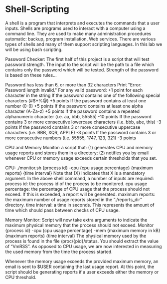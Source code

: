 # Shell-Scripting


A shell is a program that interprets and executes the commands that a user inputs.
Shells are programs used to interact with a computer using a command line. 
They are used to make many administration procedures automatic: backup, program installation, Web services.
There are various types of shells and many of them support scripting languages. In this lab we will be using bash scripting.

Password Checker:
The first half of this project is a script that will test password strength. 
The input to the script will be the path to a file which contains only the password which will be tested.
Strength of the password is based on these rules...

Password has less than 6, or more than 32 characters
Print "Error: Password length invalid."
For any valid password: +1 point for each character in the string
If the password contains one of the following special characters (#$+%@) +5 points
If the password contains at least one number (0-9) +5 points
If the password contains at least one alpha character (A-Za-z) +5 points
If the password contains a repeated alphanumeric character (i.e. aa, bbb, 55555) -10 points
If the password contains 3 or more consecutive lowercase characters (i.e. bbb, abe, this) -3 points
If the password contains 3 or more consecutive uppercase characters (i.e. BBB, XQR, APPLE) -3 points
If the password contains 3 or more consecutive numbers (i.e. 55555, 1747, 123, 321) -3 points

CPU and Memory Monitor:
a script that: 
(1) generates CPU and memory usage reports and stores them in a directory; 
(2) notifies you by email whenever CPU or memory usage exceeds certain thresholds that you set.
  
  CPU:
  ./monitor.sh {process id} -cpu {cpu usage percentage} {maximum reports} {time interval}
  Note that {X} indicates that X is a mandatory argument. In the above shell command, a number of inputs are required:
  process id: the process id of the process to be monitored.
  cpu usage percentage: the percentage of CPU usage that the process should not exceed. If this is exceeded, a report will be generated.
  maximum reports: the maximum number of usage reports stored in the “./reports_dir” directory.
  time interval: a time in seconds. This represents the amount of time which should pass between checks of CPU usage. 
  
  Memory Monitor:
  Script will now take extra arguments to indicate the maximum physical memory that the process should not exceed.
  Monitor {process id} -cpu {cpu usage percentage} -mem {maximum memory in kB} {maximum reports} {time interval}
  The physical memory used by the process is found in the file /proc/{pid}/status. You should extract the value of “VmRSS”. 
  As opposed to CPU usage, we are now interested in measuring the used memory from the time the process started.
  
Whenever the memory usage exceeds the provided maximum memory, an email is sent to $USER containing the last usage report. 
At this point, the script should be generating reports if a user exceeds either the memory or CPU threshold.






